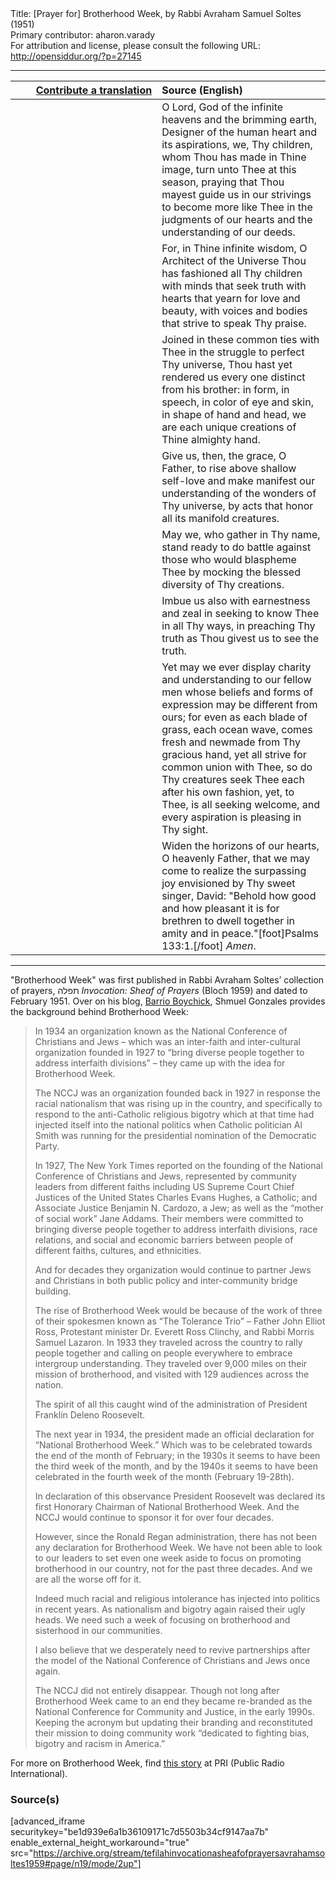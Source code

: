 <html>
<head></head>
<body>
Title: [Prayer for] Brotherhood Week, by Rabbi Avraham Samuel Soltes (1951)<br />
Primary contributor: aharon.varady<br />
For attribution and license, please consult the following URL: <a href="http://opensiddur.org/?p=27145">http://opensiddur.org/?p=27145</a>
<p />
<hr />

<table style="margin-left: auto;margin-right: auto;" class="draggable">
<thead><tr><th id="x" style="text-align: right;"><a href="https://opensiddur.org/contributing/upload/">Contribute a translation</a></th><th style="text-align: left;">Source (English)</th></tr></thead>
<tbody>
<tr><td style="vertical-align:top;" width="46%">
<div class="liturgy"><span lang="he">

</span></div></td>
 
<td style="vertical-align:top;" width="53%">
<div class="english">
O Lord,
God of the infinite heavens
and the brimming earth,
Designer of the human heart
and its aspirations,
we, Thy children,
whom Thou has made in Thine image,
turn unto Thee at this season,
praying
that Thou mayest guide us in our strivings
to become more like Thee
in the judgments of our hearts
and the understanding of our deeds.
</div></td></tr>


<tr><td style="vertical-align:top;" width="46%">
<div class="liturgy"><span lang="he">

</span></div></td>
 
<td style="vertical-align:top;" width="53%">
<div class="english">
For, in Thine infinite wisdom,
O Architect of the Universe
Thou has fashioned all Thy children
with minds that seek truth
with hearts that yearn for love and 
beauty,
with voices and bodies that strive to
speak Thy praise.
</div></td></tr>


<tr><td style="vertical-align:top;" width="46%">
<div class="liturgy"><span lang="he">

</span></div></td>
 
<td style="vertical-align:top;" width="53%">
<div class="english">
Joined in these common ties with Thee
in the struggle to perfect Thy
universe,
Thou hast yet rendered us
every one
distinct from his brother:
in form,
in speech,
in color of eye and skin,
in shape of hand and head,
we are
each
unique creations of Thine almighty hand.
</div></td></tr>


<tr><td style="vertical-align:top;" width="46%">
<div class="liturgy"><span lang="he">

</span></div></td>
 
<td style="vertical-align:top;" width="53%">
<div class="english">
Give us,
then,
the grace,
O Father,
to rise above shallow self-love
and make manifest
our understanding
of the wonders of Thy
universe,
by acts
that honor all its manifold
creatures.
</div></td></tr>


<tr><td style="vertical-align:top;" width="46%">
<div class="liturgy"><span lang="he">

</span></div></td>
 
<td style="vertical-align:top;" width="53%">
<div class="english">
May we,
who gather in Thy name,
stand ready to do battle
against those who would blaspheme Thee
by mocking the blessed diversity
of Thy creations.
</div></td></tr>


<tr><td style="vertical-align:top;" width="46%">
<div class="liturgy"><span lang="he">

</span></div></td>
 
<td style="vertical-align:top;" width="53%">
<div class="english">
Imbue us
also
with earnestness and zeal
in seeking to know Thee
in all Thy ways,
in preaching Thy truth
as Thou givest us to see the truth.
</div></td></tr>


<tr><td style="vertical-align:top;" width="46%">
<div class="liturgy"><span lang="he">

</span></div></td>
 
<td style="vertical-align:top;" width="53%">
<div class="english">
Yet may we ever display charity and
understanding
to our fellow men
whose beliefs and forms of expression
may be different from ours;
for even as each blade of grass,
each ocean wave,
comes fresh and newmade
from Thy gracious hand,
yet all strive for common union
with Thee,
so do Thy creatures seek Thee
each after his own fashion,
yet, to Thee,
is all seeking welcome,
and every aspiration
is pleasing in Thy sight.
</div></td></tr>


<tr><td style="vertical-align:top;" width="46%">
<div class="liturgy"><span lang="he">

</span></div></td>
 
<td style="vertical-align:top;" width="53%">
<div class="english">
Widen the horizons of our hearts,
O heavenly Father,
that we may come to realize
the surpassing joy
envisioned by Thy sweet singer,
David:
"Behold
how good and how pleasant it is
for brethren to dwell together
in amity and in peace."[foot]Psalms 133:1.[/foot]
<em>Amen</em>.
</div></td></tr>
</tbody></table>

<hr />

"Brotherhood Week" was first published in Rabbi Avraham Soltes’ collection of prayers, תפלה <em>Invocation: Sheaf of Prayers</em> (Bloch 1959) and dated to February 1951. Over on his blog, <a href="https://barrioboychik.com/2018/02/28/did-you-know-its-national-brotherhood-week/">Barrio Boychick</a>, Shmuel Gonzales provides the background behind Brotherhood Week:

<blockquote>In 1934 an organization known as the National Conference of Christians and Jews – which was an inter-faith and inter-cultural organization founded in 1927 to “bring diverse people together to address interfaith divisions” – they came up with the idea for Brotherhood Week.

The NCCJ was an organization founded back in 1927 in response the racial nationalism that was rising up in the country, and specifically to respond to the anti-Catholic religious bigotry which at that time had injected itself into the national politics when Catholic politician Al Smith was running for the presidential nomination of the Democratic Party.

In 1927, The New York Times reported on the founding of the National Conference of Christians and Jews, represented by community leaders from different faiths including US Supreme Court Chief Justices of the United States Charles Evans Hughes, a Catholic; and Associate Justice Benjamin N. Cardozo, a Jew; as well as the “mother of social work” Jane Addams. Their members were committed to bringing diverse people together to address interfaith divisions, race relations, and social and economic barriers between people of different faiths, cultures, and ethnicities.

And for decades they organization would continue to partner Jews and Christians in both public policy and inter-community bridge building.

The rise of Brotherhood Week would be because of the work of three of their spokesmen known as “The Tolerance Trio” – Father John Elliot Ross, Protestant minister Dr. Everett Ross Clinchy, and Rabbi Morris Samuel Lazaron. In 1933 they traveled across the country to rally people together and calling on people everywhere to embrace intergroup understanding. They traveled over 9,000 miles on their mission of brotherhood, and visited with 129 audiences across the nation.

The spirit of all this caught wind of the administration of President Franklin Deleno Roosevelt.

The next year in 1934, the president made an official declaration for “National Brotherhood Week.” Which was to be celebrated towards the end of the month of February; in the 1930s it seems to have been the third week of the month, and by the 1940s it seems to have been celebrated in the fourth week of the month (February 19-28th).

In declaration of this observance President Roosevelt was declared its first Honorary Chairman of National Brotherhood Week. And the NCCJ would continue to sponsor it for over four decades.

However, since the Ronald Regan administration, there has not been any declaration for Brotherhood Week. We have not been able to look to our leaders to set even one week aside to focus on promoting brotherhood in our country, not for the past three decades. And we are all the worse off for it.

Indeed much racial and religious intolerance has injected into politics in recent years. As nationalism and bigotry again raised their ugly heads. We need such a week of focusing on brotherhood and sisterhood in our communities.

I also believe that we desperately need to revive partnerships after the model of the National Conference of Christians and Jews once again.

The NCCJ did not entirely disappear. Though not long after Brotherhood Week came to an end they became re-branded as the National Conference for Community and Justice, in the early 1990s. Keeping the acronym but updating their branding and reconstituted their mission to doing community work “dedicated to fighting bias, bigotry and racism in America.”</blockquote>

For more on Brotherhood Week, find <a href="https://www.pri.org/stories/2018-02-21/whatever-became-national-brotherhood-week">this story</a> at PRI (Public Radio International).

<h3>Source(s)</h3>

[advanced_iframe securitykey="be1d939e6a1b36109171c7d5503b34cf9147aa7b" enable_external_height_workaround="true" src="https://archive.org/stream/tefilahinvocationasheafofprayersavrahamsoltes1959#page/n19/mode/2up"]
</body>
</html>